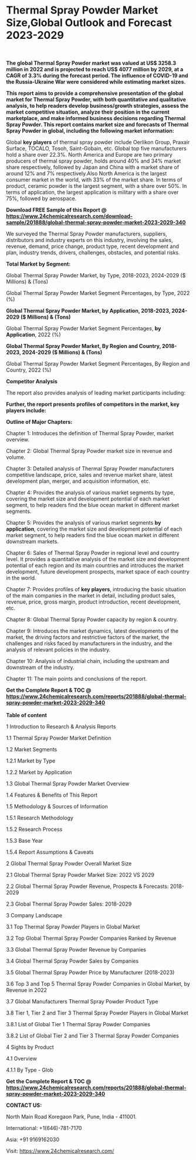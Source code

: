 <h1>Thermal Spray Powder Market Size,Global Outlook and Forecast 2023-2029</h1><br/><p><strong>The global Thermal Spray Powder market was valued at US$ 3258.3 million in 2022 and is projected to reach US$ 4077 million by 2029, at a <strong>CAGR</strong> of 3.3% during the forecast period. The influence of COVID-19 and the Russia-Ukraine War were considered while estimating market sizes.</strong></p><p><strong>This report aims to provide a comprehensive presentation of the global market for Thermal Spray Powder, with both quantitative and qualitative analysis, to help readers develop business/growth strategies, assess the market competitive situation, analyze their position in the current marketplace, and make informed business decisions regarding Thermal Spray Powder. This report contains market size and forecasts of Thermal Spray Powder in global, including the following market information:</strong></p><p>Global <strong>key players</strong> of thermal spray powder include Oerlikon Group, Praxair Surface, TOCALO, Tosoh, Saint-Gobain, etc. Global top five manufacturers hold a share over 22.3%. North America and Europe are two primary producers of thermal spray powder, holds around 40% and 34% market share respectively, followed by Japan and China with a market share of around 12% and 7% respectively.Also North America is the largest consumer market in the world, with 33% of the market share. In terms of product, ceramic powder is the largest segment, with a share over 50%. In terms of application, the largest application is military with a share over 75%, followed by aerospace.</p><div><b>Download FREE Sample of this Report @ <a href="https://www.24chemicalresearch.com/download-sample/201888/global-thermal-spray-powder-market-2023-2029-340">https://www.24chemicalresearch.com/download-sample/201888/global-thermal-spray-powder-market-2023-2029-340</a></b></div><p>We surveyed the Thermal Spray Powder manufacturers, suppliers, distributors and industry experts on this industry, involving the sales, revenue, demand, price change, product type, recent development and plan, industry trends, drivers, challenges, obstacles, and potential risks.</p><p><strong>Total Market by Segment:</strong></p><p>Global Thermal Spray Powder Market, by Type, 2018-2023, 2024-2029 ($ Millions) & (Tons)</p><p>Global Thermal Spray Powder Market Segment Percentages, by Type, 2022 (%)</p><p><strong>Global Thermal Spray Powder Market, <strong>by Application</strong>, 2018-2023, 2024-2029 ($ Millions) & (Tons)</strong></p><p>Global Thermal Spray Powder Market Segment Percentages, <strong>by Application</strong>, 2022 (%)</p><p><strong>Global Thermal Spray Powder Market, By Region and Country, 2018-2023, 2024-2029 ($ Millions) & (Tons)</strong></p><p>Global Thermal Spray Powder Market Segment Percentages, By Region and Country, 2022 (%)</p><p><strong>Competitor Analysis</strong></p><p>The report also provides analysis of leading market participants including:</p><p><strong>Further, the report presents profiles of competitors in the market, <strong>key players</strong> include:</strong></p><p><strong>Outline of Major Chapters:</strong></p><p>Chapter 1: Introduces the definition of Thermal Spray Powder, market overview.</p><p>Chapter 2: Global Thermal Spray Powder market size in revenue and volume.</p><p>Chapter 3: Detailed analysis of Thermal Spray Powder manufacturers competitive landscape, price, sales and revenue market share, latest development plan, merger, and acquisition information, etc.</p><p>Chapter 4: Provides the analysis of various market segments by type, covering the market size and development potential of each market segment, to help readers find the blue ocean market in different market segments.</p><p>Chapter 5: Provides the analysis of various market segments <strong>by application</strong>, covering the market size and development potential of each market segment, to help readers find the blue ocean market in different downstream markets.</p><p>Chapter 6: Sales of Thermal Spray Powder in regional level and country level. It provides a quantitative analysis of the market size and development potential of each region and its main countries and introduces the market development, future development prospects, market space of each country in the world.</p><p>Chapter 7: Provides profiles of <strong>key players</strong>, introducing the basic situation of the main companies in the market in detail, including product sales, revenue, price, gross margin, product introduction, recent development, etc.</p><p>Chapter 8: Global Thermal Spray Powder capacity by region & country.</p><p>Chapter 9: Introduces the market dynamics, latest developments of the market, the driving factors and restrictive factors of the market, the challenges and risks faced by manufacturers in the industry, and the analysis of relevant policies in the industry.</p><p>Chapter 10: Analysis of industrial chain, including the upstream and downstream of the industry.</p><p>Chapter 11: The main points and conclusions of the report.</p><div><b>Get the Complete Report & TOC @ <a href="https://www.24chemicalresearch.com/reports/201888/global-thermal-spray-powder-market-2023-2029-340">https://www.24chemicalresearch.com/reports/201888/global-thermal-spray-powder-market-2023-2029-340</a></b></div><br><b>Table of content</b><p>1 Introduction to Research & Analysis Reports<br />
 
  1.1 Thermal Spray Powder Market Definition<br />
 
  1.2 Market Segments<br />
 
  1.2.1 Market by Type<br />
 
  1.2.2 Market by Application<br />
 
  1.3 Global Thermal Spray Powder Market Overview<br />
 
  1.4 Features & Benefits of This Report<br />
 
  1.5 Methodology & Sources of Information<br />
 
  1.5.1 Research Methodology<br />
 
  1.5.2 Research Process<br />
 
  1.5.3 Base Year<br />
 
  1.5.4 Report Assumptions & Caveats<br />
 
 2 Global Thermal Spray Powder Overall Market Size<br />
 
  2.1 Global Thermal Spray Powder Market Size: 2022 VS 2029<br />
 
  2.2 Global Thermal Spray Powder Revenue, Prospects & Forecasts: 2018-2029<br />
 
  2.3 Global Thermal Spray Powder Sales: 2018-2029<br />
 
 3 Company Landscape<br />
 
  3.1 Top Thermal Spray Powder Players in Global Market<br />
 
  3.2 Top Global Thermal Spray Powder Companies Ranked by Revenue<br />
 
  3.3 Global Thermal Spray Powder Revenue by Companies<br />
 
  3.4 Global Thermal Spray Powder Sales by Companies<br />
 
  3.5 Global Thermal Spray Powder Price by Manufacturer (2018-2023)<br />
 
  3.6 Top 3 and Top 5 Thermal Spray Powder Companies in Global Market, by Revenue in 2022<br />
 
  3.7 Global Manufacturers Thermal Spray Powder Product Type<br />
 
  3.8 Tier 1, Tier 2 and Tier 3 Thermal Spray Powder Players in Global Market<br />
 
  3.8.1 List of Global Tier 1 Thermal Spray Powder Companies<br />
 
  3.8.2 List of Global Tier 2 and Tier 3 Thermal Spray Powder Companies<br />
 
 4 Sights by Product<br />
 
  4.1 Overview<br />
 
  4.1.1 By Type - Glob<br><div><b>Get the Complete Report & TOC @ <a href="https://www.24chemicalresearch.com/reports/201888/global-thermal-spray-powder-market-2023-2029-340">https://www.24chemicalresearch.com/reports/201888/global-thermal-spray-powder-market-2023-2029-340</a></b></div></p>
 
 <b>CONTACT US:</b><br>
 
 North Main Road Koregaon Park, Pune, India - 411001.<br/>
 
 International: +1(646)-781-7170<br/>
 
 Asia: +91 9169162030<br/>
 
 Visit: <a href="https://www.24chemicalresearch.com/">https://www.24chemicalresearch.com/</a>
 
 <br>